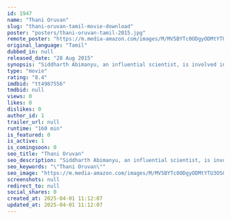 ```yaml
---
id: 1947
name: "Thani Oruvan"
slug: "thani-oruvan-tamil-movie-download"
poster: "posters/thani-oruvan-tamil-2015.jpg"
remote_poster: "https://m.media-amazon.com/images/M/MV5BYTc0ODgyODMtYTU3OS00NDcxLWI3YmYtZGVjMWQxOGI2ODZiXkEyXkFqcGdeQXVyMTEzNzg0Mjkx._V1_SX300.jpg"
original_language: "Tamil"
dubbed_in: null
released_date: "28 Aug 2015"
synopsis: "Siddharth Abimanyu, an influential scientist, is involved in various illegal medical practices. Mithran, an efficient IPS officer, decides to expose him."
type: "movie"
rating: "8.4"
imdbid: "tt4987556"
tmdbid: null
views: 0
likes: 0
dislikes: 0
author_id: 1
trailer_url: null
runtime: "160 min"
is_featured: 0
is_active: 1
is_comingsoon: 0
seo_title: "Thani Oruvan"
seo_description: "Siddharth Abimanyu, an influential scientist, is involved in various illegal medical practices. Mithran, an efficient IPS officer, decides to expose him."
seo_keywords: "\"Thani Oruvan\""
seo_image: "https://m.media-amazon.com/images/M/MV5BYTc0ODgyODMtYTU3OS00NDcxLWI3YmYtZGVjMWQxOGI2ODZiXkEyXkFqcGdeQXVyMTEzNzg0Mjkx._V1_SX300.jpg"
screenshots: null
redirect_to: null
social_shares: 0
created_at: 2025-04-01 11:12:07
updated_at: 2025-04-01 11:12:07
---
```


